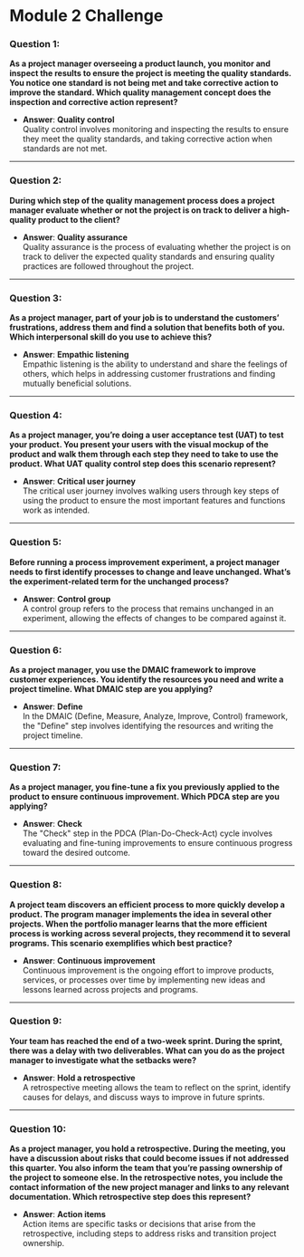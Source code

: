 # Module 2 Challenge


### Question 1:
**As a project manager overseeing a product launch, you monitor and inspect the results to ensure the project is meeting the quality standards. You notice one standard is not being met and take corrective action to improve the standard. Which quality management concept does the inspection and corrective action represent?**

- **Answer**: **Quality control**  
  Quality control involves monitoring and inspecting the results to ensure they meet the quality standards, and taking corrective action when standards are not met.

---

### Question 2:
**During which step of the quality management process does a project manager evaluate whether or not the project is on track to deliver a high-quality product to the client?**

- **Answer**: **Quality assurance**  
  Quality assurance is the process of evaluating whether the project is on track to deliver the expected quality standards and ensuring quality practices are followed throughout the project.

---

### Question 3:
**As a project manager, part of your job is to understand the customers’ frustrations, address them and find a solution that benefits both of you. Which interpersonal skill do you use to achieve this?**

- **Answer**: **Empathic listening**  
  Empathic listening is the ability to understand and share the feelings of others, which helps in addressing customer frustrations and finding mutually beneficial solutions.

---

### Question 4:
**As a project manager, you’re doing a user acceptance test (UAT) to test your product. You present your users with the visual mockup of the product and walk them through each step they need to take to use the product. What UAT quality control step does this scenario represent?**

- **Answer**: **Critical user journey**  
  The critical user journey involves walking users through key steps of using the product to ensure the most important features and functions work as intended.

---

### Question 5:
**Before running a process improvement experiment, a project manager needs to first identify processes to change and leave unchanged. What’s the experiment-related term for the unchanged process?**

- **Answer**: **Control group**  
  A control group refers to the process that remains unchanged in an experiment, allowing the effects of changes to be compared against it.

---

### Question 6:
**As a project manager, you use the DMAIC framework to improve customer experiences. You identify the resources you need and write a project timeline. What DMAIC step are you applying?**

- **Answer**: **Define**  
  In the DMAIC (Define, Measure, Analyze, Improve, Control) framework, the "Define" step involves identifying the resources and writing the project timeline.

---

### Question 7:
**As a project manager, you fine-tune a fix you previously applied to the product to ensure continuous improvement. Which PDCA step are you applying?**

- **Answer**: **Check**  
  The "Check" step in the PDCA (Plan-Do-Check-Act) cycle involves evaluating and fine-tuning improvements to ensure continuous progress toward the desired outcome.

---

### Question 8:
**A project team discovers an efficient process to more quickly develop a product. The program manager implements the idea in several other projects. When the portfolio manager learns that the more efficient process is working across several projects, they recommend it to several programs. This scenario exemplifies which best practice?**

- **Answer**: **Continuous improvement**  
  Continuous improvement is the ongoing effort to improve products, services, or processes over time by implementing new ideas and lessons learned across projects and programs.

---

### Question 9:
**Your team has reached the end of a two-week sprint. During the sprint, there was a delay with two deliverables. What can you do as the project manager to investigate what the setbacks were?**

- **Answer**: **Hold a retrospective**  
  A retrospective meeting allows the team to reflect on the sprint, identify causes for delays, and discuss ways to improve in future sprints.

---

### Question 10:
**As a project manager, you hold a retrospective. During the meeting, you have a discussion about risks that could become issues if not addressed this quarter. You also inform the team that you’re passing ownership of the project to someone else. In the retrospective notes, you include the contact information of the new project manager and links to any relevant documentation. Which retrospective step does this represent?**

- **Answer**: **Action items**  
  Action items are specific tasks or decisions that arise from the retrospective, including steps to address risks and transition project ownership.

